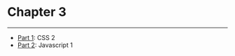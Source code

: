 # Chapter 3

---

* [Part 1](./part-1/README.md): CSS 2
* [Part 2](./part-2/README.md): Javascript 1